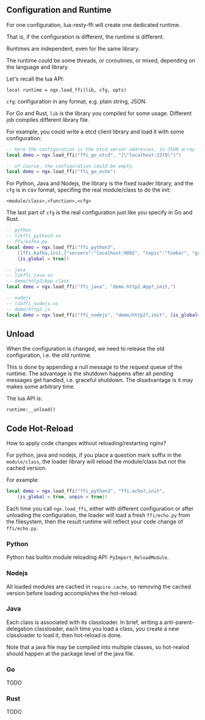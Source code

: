 ## Configuration and Runtime

For one configuration, lua-resty-ffi will create one dedicated runtime.

That is, if the configuration is different, the runtime is different.

Runtimes are independent, even for the same library.

The runtime could be some threads, or coroutines, or mixed, depending on the language and library.

Let's recall the lua API:

`local runtime = ngx.load_ffi(lib, cfg, opts)`

`cfg`: configuration in any format, e.g. plain string, JSON.

For Go and Rust, `lib` is the library you compiled for some usage. Different job compiles different library file.

For example, you could write a etcd client library and load it with some configuration:

```lua
-- here the configuration is the etcd server addresses, in JSON array
local demo = ngx.load_ffi("ffi_go_etcd", "[\"localhost:2379\"]")

-- of course, the configuration could be empty
local demo = ngx.load_ffi("ffi_go_echo")
```

For Python, Java and Nodejs, the library is the fixed loader library, and the `cfg` is in csv format,
specifing the real module/class to do the init:

`<module/class>,<function>,<cfg>`

The last part of `cfg` is the real configuration just like you specify in Go and Rust.

```lua
-- python
-- libffi_python3.so
-- ffi/kafka.py
local demo = ngx.load_ffi("ffi_python3",
    [[ffi.kafka,init,{"servers":"localhost:9092", "topic":"foobar", "group_id": "foobar"}]],
    {is_global = true})

-- java
-- libffi_java.so
-- demo/http2/App.class
local demo = ngx.load_ffi("ffi_java", "demo.http2.App?,init,")

-- nodejs
-- libffi_nodejs.so
-- demo/http2.js
local demo = ngx.load_ffi("ffi_nodejs", "demo/http2?,init", {is_global=true})
```

## Unload

When the configuration is changed, we need to release the old configuration, i.e. the old runtime.

This is done by appending a null message to the request queue of the runtime.
The advantage is the shutdown happens after all pending messages get handled, i.e. graceful shutdown.
The disadvantage is it may makes some arbitrary time.

The lua API is:

`runtime:__unload()`

## Code Hot-Reload

How to apply code changes without reloading/restarting nginx?

For python, java and nodejs, if you place a question mark suffix in the `module/class`,
the loader library will reload the module/class but not the cached version.

For example:

```lua
local demo = ngx.load_ffi("ffi_python3", "ffi.echo?,init",
    {is_global = true, unpin = true})
```

Each time you call `ngx.load_ffi`, either with different configuration or after unloading the configuration,
the loader will load a fresh `ffi/echo.py` from the filesystem,
then the result runtime will reflect your code change of `ffi/echo.py`.

### Python

Python has builtin module reloading API: `PyImport_ReloadModule`.

### Nodejs

All loaded modules are cached in `require.cache`,
so removing the cached version before loading accomplishes the hot-reload.

### Java

Each class is associated with its classloader.
In brief, writing a anti-parent-delegation classloader,
each time you load a class, you create a new classloader to load it,
then hot-reload is done.

Note that a java file may be compiled into multiple classes,
so hot-realod should happen at the package level of the java file.

### Go

TODO

### Rust

TODO
